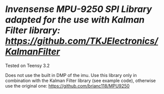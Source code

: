 # *Invensense MPU-9250 SPI Library adapted for the use with Kalman Filter library: https://github.com/TKJElectronics/KalmanFilter*

Tested on Teensy 3.2

Does not use the built in DMP of the imu. Use this library only in combination with the Kalman Filter library (see example code), otherwise use the original one: https://github.com/brianc118/MPU9250